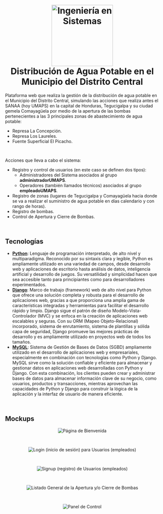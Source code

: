 <!-- Inicio de Encabezado -->
<h1 align="center">
  <br>
  <a href="https://github.com/KenetOrellana/Distribucion-de-Agua-Potable-MDC"><img src="https://github.com/KenetOrellana/Distribucion-de-Agua-Potable-MDC/assets/86451633/5aa3f357-8684-4899-aece-2f6f868fa6bf" alt="Ingeniería en Sistemas" title="Ingeniería en Sistemas" width="200" height="auto"></a>
  <br>
    Distribución de Agua Potable en el Municipio del Distrito Central
  <br>

</h1>
<!-- Fin de Encabezado -->
<p>Plataforma web que realiza la gestión de la distribución de agua potable en el Municipio del Distrito Central, simulando las acciones que realiza antes el SANAA (hoy UMAPS) en la capital de Honduras, Tegucigalpa y su ciudad gemela Comayagüela por medio de la apertura de las bombas pertenecientes a las 3 principales zonas de abastecimiento de agua potable:</p>

* Represa La Concepción.
* Represa Los Laureles.
* Fuente Superficial El Picacho.
<br>
<p>Acciones que lleva a cabo el sistema:</p>

* Registro y control de usuarios (en este caso se definen dos tipos):
  - Administradores del Sistema asociados al grupo <b>administradorUMAPS</b>.
  - Operadores (también llamados técnicos) asociados al grupo <b>empleadoUMAPS</b>.
* Registro de zonas (lugares de Tegucigalpa y Comayagüela hacia donde se va a realizar el suministro de agua potable en días calendario y con rango de horas).
* Registro de bombas.
* Control de Apertura y Cierre de Bombas.
<br>

## Tecnologías
* [<b>Python</b>](https://www.python.org/downloads/): Lenguaje de programación interpretado, de alto nivel y multiparadigma. Reconocido por su sintaxis clara y legible, Python es ampliamente utilizado en una variedad de campos, desde desarrollo web y aplicaciones de escritorio hasta análisis de datos, inteligencia artificial y desarrollo de juegos. Su versatilidad y simplicidad hacen que sea accesible tanto para principiantes como para desarrolladores experimentados.
* [<b>Django</b>](https://www.djangoproject.com/download/): Marco de trabajo (framework) web de alto nivel para Python que ofrece una solución completa y robusta para el desarrollo de aplicaciones web, gracias a que proporciona una amplia gama de características integradas y herramientas para facilitar el desarrollo rápido y limpio. Django sigue el patrón de diseño Modelo-Vista-Controlador (MVC) y se enfoca en la creación de aplicaciones web escalables y seguras. Con su ORM (Mapeo Objeto-Relacional) incorporado, sistema de enrutamiento, sistema de plantillas y sólida capa de seguridad, Django promueve las mejores prácticas de desarrollo y es ampliamente utilizado en proyectos web de todos los tamaños.
* [<b>MySQL</b>](https://dev.mysql.com/downloads/installer/): Sistema de Gestión de Bases de Datos (SGBD) ampliamente utilizado en el desarrollo de aplicaciones web y empresariales, especialmente en combinación con tecnologías como Python y Django. MySQL sirve como la solución confiable y eficiente para almacenar y gestionar datos en aplicaciones web desarrolladas con Python y Django. Con esta combinación, los clientes pueden crear y administrar bases de datos para almacenar información clave de su negocio, como usuarios, productos y transacciones, mientras aprovechan las capacidades de Python y Django para construir la lógica de la aplicación y la interfaz de usuario de manera eficiente.
<br>

## Mockups

<p align="center">
  <picture>
    <img alt="Página de Bienvenida" height="auto" width="auto" src="https://github.com/KenetOrellana/Distribucion-de-Agua-Potable-MDC/assets/86451633/d2acd878-edce-45bc-b9a6-f8e672e49268" title="Página de Bienvenida">
  </picture>
</p>
<br>
<p align="center">
  <picture>
    <img alt="Login (inicio de sesión) para Usuarios (empleados)" height="auto" width="auto" src="https://github.com/KenetOrellana/Distribucion-de-Agua-Potable-MDC/assets/86451633/b7f18859-b8da-4524-8258-7ab2c4803c6a" title="Login (inicio de sesión) para Usuarios (empleados)">
  </picture>
</p>
<br>
<p align="center">
  <picture>
    <img alt="Signup (registro) de Usuarios (empleados)" height="auto" width="auto" src="https://github.com/KenetOrellana/Distribucion-de-Agua-Potable-MDC/assets/86451633/9dbd7ceb-e960-4479-a96c-eea7aaf7228c" title="Signup (registro) de Usuarios (empleados)">
  </picture>
</p>
<br>
<p align="center">
  <picture>
    <img alt="Listado General de la Apertura y/o Cierre de Bombas" height="auto" width="auto" src="https://github.com/KenetOrellana/Distribucion-de-Agua-Potable-MDC/assets/86451633/7622d483-4656-44fa-9bdb-530fd8e51a87" title="Listado General de la Apertura y/o Cierre de Bombas">
  </picture>
</p>
<br>
<p align="center">
    <img alt="Panel de Control" height="auto" width="auto" src="https://github.com/KenetOrellana/Distribucion-de-Agua-Potable-MDC/assets/86451633/be548647-dd28-497e-8e16-797fcc959023" title="Panel de Control">
  </picture>
</p>
<br>
